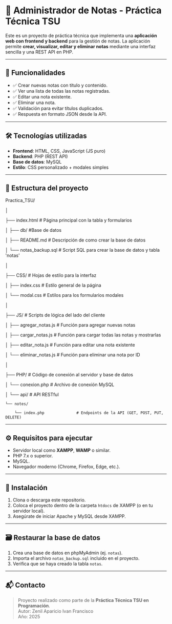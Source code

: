 # 📝 Administrador de Notas - Práctica Técnica TSU

Este es un proyecto de práctica técnica que implementa una **aplicación web con frontend y backend** para la gestión de notas. La aplicación permite **crear, visualizar, editar y eliminar notas** mediante una interfaz sencilla y una REST API en PHP.

---

## 🚀 Funcionalidades

- ✅ Crear nuevas notas con título y contenido.
- ✅ Ver una lista de todas las notas registradas.
- ✅ Editar una nota existente.
- ✅ Eliminar una nota.
- ✅ Validación para evitar títulos duplicados.
- ✅ Respuesta en formato JSON desde la API.

---

## 🛠️ Tecnologías utilizadas

- **Frontend**: HTML, CSS, JavaScript (JS puro)
- **Backend**: PHP (REST API)
- **Base de datos**: MySQL
- **Estilo**: CSS personalizado + modales simples

---

## 📁 Estructura del proyecto
Practica_TSU/

│

├── index.html                     # Página principal con la tabla y formularios

│
├── db/                            #Base de datos

│   ├── README.md                  # Descripción de como crear la base de datos

│   └── notas_backup.sql           # Script SQL para crear la base de datos y tabla 'notas'

│

├── CSS/                           # Hojas de estilo para la interfaz

│   ├── index.css                  # Estilo general de la página

│   └── modal.css                  # Estilos para los formularios modales

│

├── JS/                            # Scripts de lógica del lado del cliente

│   ├── agregar_notas.js           # Función para agregar nuevas notas

│   ├── cargar_notas.js            # Función para cargar todas las notas y mostrarlas

│   ├── editar_nota.js             # Función para editar una nota existente

│   └── eliminar_notas.js          # Función para eliminar una nota por ID

│

├── PHP/                           # Código de conexión al servidor y base de datos

│   └── conexion.php               # Archivo de conexión MySQL

│
└── api/                           # API RESTful

    └── notes/
    
        └── index.php              # Endpoints de la API (GET, POST, PUT, DELETE)
        


---

## ⚙️ Requisitos para ejecutar

- Servidor local como **XAMPP**, **WAMP** o similar.
- PHP 7.x o superior.
- MySQL.
- Navegador moderno (Chrome, Firefox, Edge, etc.).

---

## 🧩 Instalación

1. Clona o descarga este repositorio.
2. Coloca el proyecto dentro de la carpeta `htdocs` de XAMPP (o en tu servidor local).
3. Asegúrate de iniciar Apache y MySQL desde XAMPP.

---

## 🗃 Restaurar la base de datos

1. Crea una base de datos en phpMyAdmin (ej. `notas`).
2. Importa el archivo `notas_backup.sql` incluido en el proyecto.
3. Verifica que se haya creado la tabla `notas`.

---

## 📬 Contacto

> Proyecto realizado como parte de la **Práctica Técnica TSU en Programación**.  
> Autor: Zenil Aparicio Ivan Francisco  
> Año: 2025
